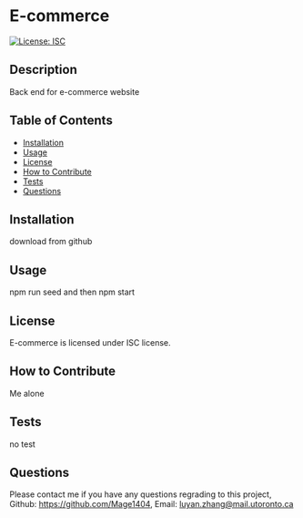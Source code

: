 # E-commerce

[![License: ISC](https://img.shields.io/badge/License-ISC-blue.svg)](https://opensource.org/licenses/ISC)

## Description 
Back end for e-commerce website

## Table of Contents 

- [Installation](#Installation)
- [Usage](#Usage)
- [License](#License)
- [How to Contribute](#How-to-Contribute)
- [Tests](#Tests)
- [Questions](#Contact-Me)


<a name="Installation"></a>
## Installation 
download from github


<a name="Usage"></a>
## Usage 
npm run seed and then npm start


<a name="License"></a>
## License 
E-commerce is licensed under ISC license.

<a name="How-to-Contribute"></a>
## How to Contribute 
Me alone


<a name="Tests"></a>
## Tests 
no test


<a name="Contact-Me)"></a>
## Questions 
Please contact me if you have any questions regrading to this project, 
Github: https://github.com/Mage1404, 
Email: luyan.zhang@mail.utoronto.ca
